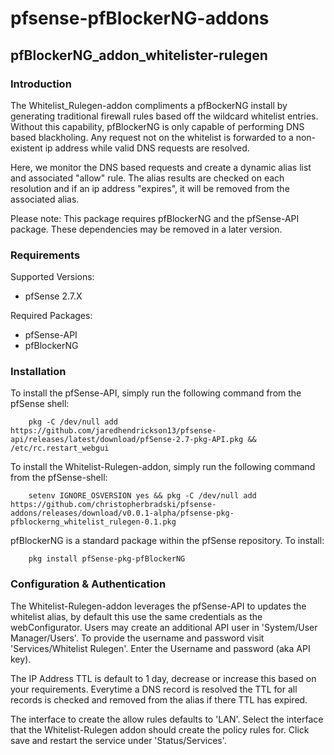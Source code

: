 # pfsense-pfBlockerNG-addons

## pfBlockerNG_addon_whitelister-rulegen
### Introduction
The Whitelist_Rulegen-addon compliments a pfBockerNG install by generating traditional firewall rules based off the wildcard whitelist entries. Without this capability, pfBlockerNG is only capable of performing DNS based blackholing. Any request not on the whitelist is forwarded to a non-existent ip address while valid DNS requests are resolved.

Here, we monitor the DNS based requests and create a dynamic alias list and associated "allow" rule. The alias results are checked on each resolution and if an ip address "expires", it will be removed from the associated alias.

Please note: This package requires pfBlockerNG and the pfSense-API package. These dependencies may be removed in a later version.

### Requirements
Supported Versions:
* pfSense 2.7.X

Required Packages:
* pfSense-API
* pfBlockerNG

### Installation
To install the pfSense-API, simply run the following command from the pfSense shell:
```
    pkg -C /dev/null add https://github.com/jaredhendrickson13/pfsense-api/releases/latest/download/pfSense-2.7-pkg-API.pkg && /etc/rc.restart_webgui
```

To install the Whitelist-Rulegen-addon, simply run the following command from the pfSense-shell:
```
    setenv IGNORE_OSVERSION yes && pkg -C /dev/null add https://github.com/christopherbradski/pfsense-addons/releases/download/v0.0.1-alpha/pfsense-pkg-pfblockerng_whitelist_rulegen-0.1.pkg
```

pfBlockerNG is a standard package within the pfSense repository. To install:
```
    pkg install pfSense-pkg-pfBlockerNG
```

### Configuration & Authentication
The Whitelist-Rulegen-addon leverages the pfSense-API to updates the whitelist alias, by default this use the same credentials as the webConfigurator. Users may create an additional API user in 'System/User Manager/Users'. To provide the username and password visit 'Services/Whitelist Rulegen'. Enter the Username and password (aka API key).

The IP Address TTL is default to 1 day, decrease or increase this based on your requirements. Everytime a DNS record is resolved the TTL for all records is checked and removed from the alias if there TTL has expired.

The interface to create the allow rules defaults to 'LAN'. Select the interface that the Whitelist-Rulegen addon should create the policy rules for. Click save and restart the service under 'Status/Services'.
